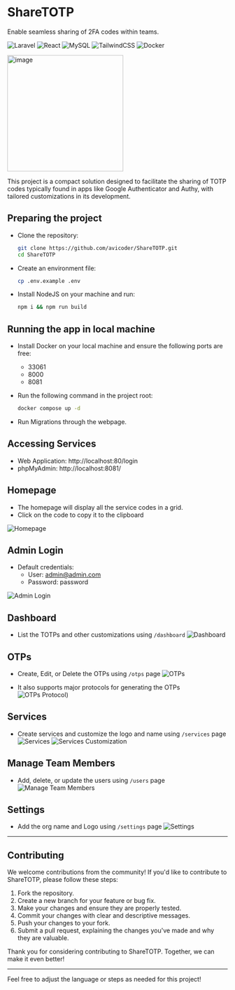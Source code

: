 

# ShareTOTP
Enable seamless sharing of 2FA codes within teams.


![Laravel](https://img.shields.io/badge/laravel-%23FF2D20.svg?style=for-the-badge&logo=laravel&logoColor=white) ![React](https://img.shields.io/badge/react-%2320232a.svg?style=for-the-badge&logo=react&logoColor=%2361DAFB) ![MySQL](https://img.shields.io/badge/mysql-%2300f.svg?style=for-the-badge&logo=mysql&logoColor=white) ![TailwindCSS](https://img.shields.io/badge/tailwindcss-%2338B2AC.svg?style=for-the-badge&logo=tailwind-css&logoColor=white) ![Docker](https://img.shields.io/badge/docker-%230db7ed.svg?style=for-the-badge&logo=docker&logoColor=white)

<img width="265" alt="image" src="https://github.com/avicoder/ShareTOTP/assets/2093260/384f4abc-c964-43a7-9a2f-6c98da7dfcc7">



This project is a compact solution designed to facilitate the sharing of TOTP codes typically found in apps like Google Authenticator and Authy, with tailored customizations in its development.

## Preparing the project

- Clone the repository:
  ```bash
  git clone https://github.com/avicoder/ShareTOTP.git
  cd ShareTOTP
  ```

- Create an environment file:
  ```bash
  cp .env.example .env
  ```

- Install NodeJS on your machine and run:
  ```bash
  npm i && npm run build
  ```

## Running the app in local machine

- Install Docker on your local machine and ensure the following ports are free:
  - 33061
  - 8000
  - 8081

- Run the following command in the project root:
  ```bash
  docker compose up -d
  ```

- Run Migrations through the webpage.

## Accessing Services

- Web Application: http://localhost:80/login
- phpMyAdmin: http://localhost:8081/

## Homepage

- The homepage will display all the service codes in a grid.
- Click on the code to copy it to the clipboard

![Homepage](https://github.com/avicoder/ShareTOTP/assets/2093260/0bd356c5-2fbb-4d98-be46-41bca33ce577)

## Admin Login

- Default credentials:
  - User: admin@admin.com
  - Password: password

![Admin Login](https://github.com/avicoder/ShareTOTP/assets/2093260/ad70dd40-0710-4855-a3d1-291f7bd8d39f)

## Dashboard

- List the TOTPs and other customizations using `/dashboard`
![Dashboard](https://github.com/avicoder/ShareTOTP/assets/2093260/958f2d85-60d9-4425-8258-945cdab4c1e7)

## OTPs

- Create, Edit, or Delete the OTPs using `/otps` page
![OTPs](https://github.com/avicoder/ShareTOTP/assets/2093260/b7a19caa-94c0-4030-bcc9-d45a4f6738fa)

- It also supports major protocols for generating the OTPs
![OTPs Protocol](https://github.com/avicoder/ShareTOTP/assets/2093260/cbfee94a-3df1-4a07-a12b-c1de9182c1a4))

## Services

- Create services and customize the logo and name using `/services` page
![Services](https://github.com/avicoder/ShareTOTP/assets/2093260/6a5bb159-5eff-4445-abc3-645f5ee4a6a0)
![Services Customization](https://github.com/avicoder/ShareTOTP/assets/2093260/f5433e35-546f-44dc-a54b-ee42a296e820)

## Manage Team Members

- Add, delete, or update the users using `/users` page
![Manage Team Members](https://github.com/avicoder/ShareTOTP/assets/2093260/c380809e-50d7-4fa3-8ad8-1a33d23d19dd)

## Settings

- Add the org name and Logo using `/settings` page
![Settings](https://github.com/avicoder/ShareTOTP/assets/2093260/b62397b2-1a69-4f25-8253-b5bde74be35e)


---

## Contributing

We welcome contributions from the community! If you'd like to contribute to ShareTOTP, please follow these steps:

1. Fork the repository.
2. Create a new branch for your feature or bug fix.
3. Make your changes and ensure they are properly tested.
4. Commit your changes with clear and descriptive messages.
5. Push your changes to your fork.
6. Submit a pull request, explaining the changes you've made and why they are valuable.

Thank you for considering contributing to ShareTOTP. Together, we can make it even better!

---

Feel free to adjust the language or steps as needed for this project!

